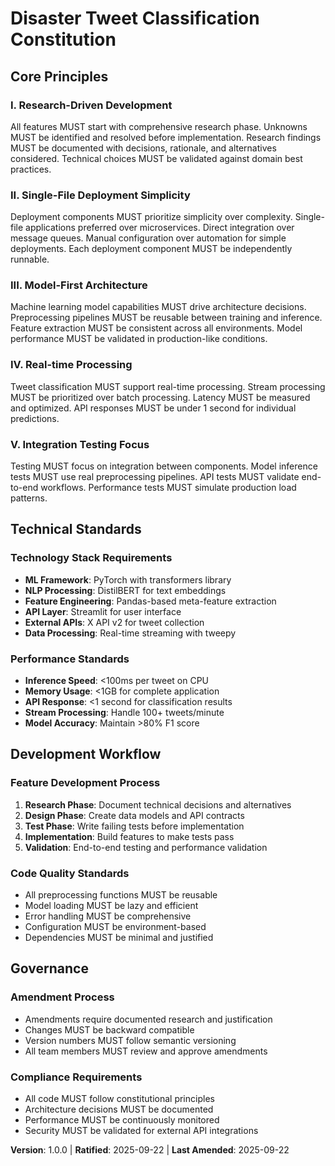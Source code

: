 # Disaster Tweet Classification Constitution

## Core Principles

### I. Research-Driven Development
All features MUST start with comprehensive research phase. Unknowns MUST be identified and resolved before implementation. Research findings MUST be documented with decisions, rationale, and alternatives considered. Technical choices MUST be validated against domain best practices.

### II. Single-File Deployment Simplicity
Deployment components MUST prioritize simplicity over complexity. Single-file applications preferred over microservices. Direct integration over message queues. Manual configuration over automation for simple deployments. Each deployment component MUST be independently runnable.

### III. Model-First Architecture
Machine learning model capabilities MUST drive architecture decisions. Preprocessing pipelines MUST be reusable between training and inference. Feature extraction MUST be consistent across all environments. Model performance MUST be validated in production-like conditions.

### IV. Real-time Processing
Tweet classification MUST support real-time processing. Stream processing MUST be prioritized over batch processing. Latency MUST be measured and optimized. API responses MUST be under 1 second for individual predictions.

### V. Integration Testing Focus
Testing MUST focus on integration between components. Model inference tests MUST use real preprocessing pipelines. API tests MUST validate end-to-end workflows. Performance tests MUST simulate production load patterns.

## Technical Standards

### Technology Stack Requirements
- **ML Framework**: PyTorch with transformers library
- **NLP Processing**: DistilBERT for text embeddings
- **Feature Engineering**: Pandas-based meta-feature extraction
- **API Layer**: Streamlit for user interface
- **External APIs**: X API v2 for tweet collection
- **Data Processing**: Real-time streaming with tweepy

### Performance Standards
- **Inference Speed**: <100ms per tweet on CPU
- **Memory Usage**: <1GB for complete application
- **API Response**: <1 second for classification results
- **Stream Processing**: Handle 100+ tweets/minute
- **Model Accuracy**: Maintain >80% F1 score

## Development Workflow

### Feature Development Process
1. **Research Phase**: Document technical decisions and alternatives
2. **Design Phase**: Create data models and API contracts
3. **Test Phase**: Write failing tests before implementation
4. **Implementation**: Build features to make tests pass
5. **Validation**: End-to-end testing and performance validation

### Code Quality Standards
- All preprocessing functions MUST be reusable
- Model loading MUST be lazy and efficient
- Error handling MUST be comprehensive
- Configuration MUST be environment-based
- Dependencies MUST be minimal and justified

## Governance

### Amendment Process
- Amendments require documented research and justification
- Changes MUST be backward compatible
- Version numbers MUST follow semantic versioning
- All team members MUST review and approve amendments

### Compliance Requirements
- All code MUST follow constitutional principles
- Architecture decisions MUST be documented
- Performance MUST be continuously monitored
- Security MUST be validated for external API integrations

**Version**: 1.0.0 | **Ratified**: 2025-09-22 | **Last Amended**: 2025-09-22